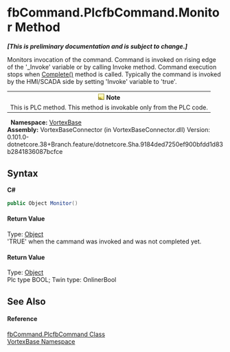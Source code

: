 # fbCommand.PlcfbCommand.Monitor Method 
 _**\[This is preliminary documentation and is subject to change.\]**_

Monitors invocation of the command. Command is invoked on rising edge of the '_Invoke' variable or by calling Invoke method. Command execution stops when <a href="M_VortexBase_fbCommand_PlcfbCommand_Complete.md">Complete()</a> method is called. Typically the command is invoked by the HMI/SCADA side by setting 'Invoke' variable to 'true'.
&nbsp;<table><tr><th>![Note](media/AlertNote.png) Note</th></tr><tr><td>This is PLC method. This method is invokable only from the PLC code.</td></tr></table>&nbsp;
**Namespace:**&nbsp;<a href="N_VortexBase.md">VortexBase</a><br />**Assembly:**&nbsp;VortexBaseConnector (in VortexBaseConnector.dll) Version: 0.101.0-dotnetcore.38+Branch.feature/dotnetcore.Sha.9184ded7250ef900bfdd1d83b2841836087bcfce

## Syntax

**C#**<br />
``` C#
public Object Monitor()
```


#### Return Value
Type: <a href="https://docs.microsoft.com/dotnet/api/system.object" target="_blank">Object</a><br />'TRUE' when the cammand was invoked and was not completed yet.

#### Return Value
Type: <a href="https://docs.microsoft.com/dotnet/api/system.object" target="_blank">Object</a><br />Plc type BOOL; Twin type: OnlinerBool

## See Also


#### Reference
<a href="T_VortexBase_fbCommand_PlcfbCommand.md">fbCommand.PlcfbCommand Class</a><br /><a href="N_VortexBase.md">VortexBase Namespace</a><br />
